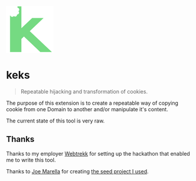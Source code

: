 ![icon](./dist/icon128.png?raw=true)

# keks
> Repeatable hijacking and transformation of cookies.

The purpose of this extension is to create a repeatable way of copying cookie from one Domain to another and/or manipulate it's content.

The current state of this tool is very raw.

## Thanks
Thanks to my employer [Webtrekk](https://www.webtrekk.com) for setting up the hackathon that enabled me to write this tool.

Thanks to [Joe Marella](http://martellaj.github.io) for creating [the seed project I used](https://github.com/martellaj/chrome-extension-react-typescript-boilerplate).